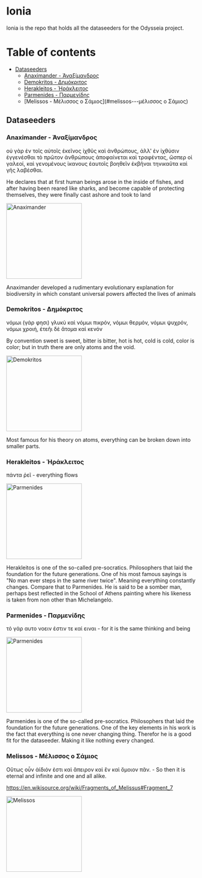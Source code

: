 # Ionia <!-- omit in toc -->

Ionia is the repo that holds all the dataseeders for the Odysseia project.

# Table of contents <!-- omit in toc -->
- [Dataseeders](#dataseeders)
    - [Anaximander - Ἀναξίμανδρος](#anaximander---ἀναξίμανδρος)
    - [Demokritos - Δημόκριτος](#demokritos---δημόκριτος)
    - [Herakleitos - Ἡράκλειτος](#herakleitos---ἡράκλειτος)
    - [Parmenides - Παρμενίδης](#parmenides---παρμενίδης)
    - [Melissos - Μέλισσος ο Σάμιος](#melissos---μέλισσος ο Σάμιος)

## Dataseeders

### Anaximander - Ἀναξίμανδρος

οὐ γὰρ ἐν τοῖς αὐτοῖς ἐκεῖνος ἰχθῦς καὶ ἀνθρώπους, ἀλλ' ἐν ἰχθύσιν ἐγγενέσθαι τὸ πρῶτον ἀνθρώπους ἀποφαίνεται καὶ τραφέντας, ὥσπερ οἱ γαλεοί, καὶ γενομένους ἱκανους ἑαυτοῖς βοηθεῖν ἐκβῆναι τηνικαῦτα καὶ γῆς λαβέσθαι.

He declares that at first human beings arose in the inside of fishes, and after having been reared like sharks, and become capable of protecting themselves, they were finally cast ashore and took to land

<img src="https://upload.wikimedia.org/wikipedia/commons/3/38/Anaximander.jpg" alt="Anaximander" width="200"/>

Anaximander developed a rudimentary evolutionary explanation for biodiversity in which constant universal powers affected the lives of animals

### Demokritos - Δημόκριτος

νόμωι (γάρ φησι) γλυκὺ καὶ νόμωι πικρόν, νόμωι θερμόν, νόμωι ψυχρόν, νόμωι χροιή, ἐτεῆι δὲ ἄτομα καὶ κενόν

By convention sweet is sweet, bitter is bitter, hot is hot, cold is cold, color is color; but in truth there are only atoms and the void.

<img src="https://upload.wikimedia.org/wikipedia/commons/5/58/Rembrandt_laughing_1628.jpg" alt="Demokritos" width="200"/>

Most famous for his theory on atoms, everything can be broken down into smaller parts.

### Herakleitos - Ἡράκλειτος

πάντα ῥεῖ - everything flows

<img src="https://upload.wikimedia.org/wikipedia/commons/6/67/Raphael_School_of_Athens_Michelangelo.jpg" alt="Parmenides" width="200"/>

Herakleitos is one of the so-called pre-socratics. Philosophers that laid the foundation for the future generations. One of his most famous sayings is "No man ever steps in the same river twice". Meaning everything constantly changes. Compare that to Parmenides. He is said to be a somber man, perhaps best reflected in the School of Athens painting where his likeness is taken from non other than Michelangelo.

### Parmenides - Παρμενίδης

τό γάρ αυτο νοειν έστιν τε καί ειναι - for it is the same thinking and being

<img src="https://upload.wikimedia.org/wikipedia/commons/2/20/Sanzio_01_Parmenides.jpg" alt="Parmenides" width="200"/>

Parmenides is one of the so-called pre-socratics. Philosophers that laid the foundation for the future generations. One of the key elements in his work is the fact that everything is one never changing thing. Therefor he is a good fit for the dataseeder. Making it like nothing every changed.

### Melissos - Μέλισσος ο Σάμιος

Οὕτως οὖν ἀίδιόν ἐστι καὶ ἄπειρον καὶ ἓν καὶ ὅμοιον πᾶν. - So then it is eternal and infinite and one and all alike.

https://en.wikisource.org/wiki/Fragments_of_Melissus#Fragment_7

<img src="https://upload.wikimedia.org/wikipedia/commons/8/8c/Melissus_Nuremberg_Chronicle.jpg" alt="Melissos" width="200"/>